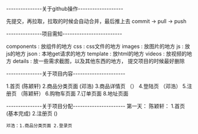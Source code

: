 ---------------关于github操作-------------------

先提交，再拉取，拉取的时候会自动合并，最后推上去
commit -> pull -> push

---------------项目需知-------------------------

components : 放组件的地方
css : css文件的地方
images : 放图片的地方
js : 放js的地方
json : 本地get请求的地方
template : 放html的地方
videos : 放视频的地方
details : 放一些需求截图，以及其他东西的地方，
提交项目的时候最好删除


---------------关于项目内容----------------------

1.首页 (陈颖轩)
2.商品分类页面 (邓浩)
3.商品详情页 （）
4.登陆页 （邓浩）
5.注册页  （陈颖轩）
6.购物车页面
7.订单页面
8.地址页面


---------------关于项目分配----------------------
第一天：
	陈颖轩： 1.首页 (基本完成) 2.注册页 ()

	邓浩：1.商品分类页面 2.登录页